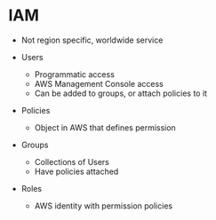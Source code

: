 # IAM

- Not region specific, worldwide service

* Users
  - Programmatic access
  - AWS Management Console access
  - Can be added to groups, or attach policies to it

* Policies
  - Object in AWS that defines permission

* Groups 
  - Collections of Users
  - Have policies attached

* Roles
  - AWS identity with permission policies
